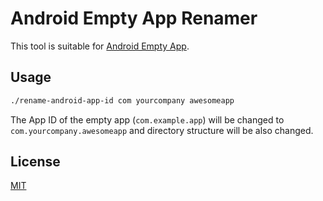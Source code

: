 # Android Empty App Renamer

This tool is suitable for [Android Empty App](https://github.com/kaosf/android-empty-app).

## Usage

```sh
./rename-android-app-id com yourcompany awesomeapp
```

The App ID of the empty app (`com.example.app`) will be changed to `com.yourcompany.awesomeapp` and directory structure will be also changed.

## License

[MIT](http://opensource.org/licenses/MIT)
